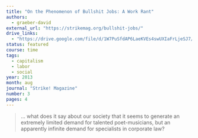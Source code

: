 ```yaml
---
title: "On the Phenomenon of Bullshit Jobs: A Work Rant"
authors:
  - graeber-david
external_url: "https://strikemag.org/bullshit-jobs/"
drive_links: 
  - "https://drive.google.com/file/d/1W7PuSfdAP6LaeKVEs4swUXIaFrLjeSJ7/view?usp=drivesdk"
status: featured
course: time
tags:
  - capitalism
  - labor
  - social
year: 2013
month: aug
journal: "Strike! Magazine"
number: 3
pages: 4
---
```


> … what does it say about our society that it seems to generate an extremely limited demand for talented poet-musicians, but an apparently infinite demand for specialists in corporate law?

